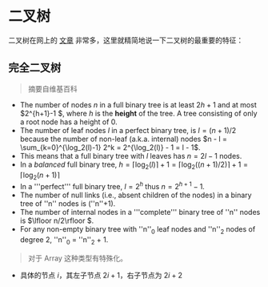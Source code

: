 # 二叉树

二叉树在网上的 [文章](https://en.wikipedia.org/wiki/Binary_tree) 非常多，这里就精简地说一下二叉树的最重要的特征：

## 完全二叉树

> 摘要自维基百科

* The number of nodes $n$ in a full binary tree is at least $2h+1$ and at most $2^{h+1}-1 $, where $h$ is the **height** of the tree. A tree consisting of only a root node has a height of 0.
* The number of leaf nodes $l$ in a perfect binary tree, is $l = (n + 1) / 2$ because the number of non-leaf (a.k.a. internal) nodes $n - l = \sum_{k=0}^{\log_2(l)-1} 2^k = 2^{\log_2(l)} - 1 = l - 1$.
* This means that a full binary tree with $l$ leaves has $n = 2l - 1$ nodes.
* In a *balanced* full binary tree, $h = \lceil \log_2(l)\rceil + 1 = \lceil \log_2((n + 1) / 2)\rceil + 1 = \lceil \log_2(n + 1)\rceil$
* In a '''perfect''' full binary tree, $l = 2^{h}$ thus $n = 2^{h+1} - 1$.
* The number of null links (i.e., absent children of the nodes) in a binary tree of ''n'' nodes is (''n''+1).
* The number of internal nodes in a '''complete''' binary tree of ''n'' nodes is $\lfloor n/2\rfloor $.
* For any non-empty binary tree with ''n''<sub>0</sub> leaf nodes and ''n''<sub>2</sub> nodes of degree 2, ''n''<sub>0</sub> = ''n''<sub>2</sub> + 1.

> 对于 Array 这种类型有特殊化。

- 具体的节点 $i$，其左子节点 $2i+1$，右子节点为 $2i+2$

